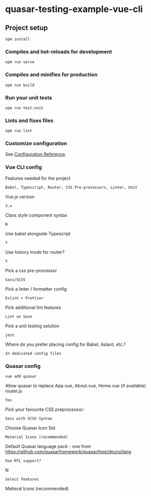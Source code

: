# quasar-testing-example-vue-cli

## Project setup
```
npm install
```

### Compiles and hot-reloads for development
```
npm run serve
```

### Compiles and minifies for production
```
npm run build
```

### Run your unit tests
```
npm run test:unit
```

### Lints and fixes files
```
npm run lint
```

### Customize configuration
See [Configuration Reference](https://cli.vuejs.org/config/).

### Vue CLI config

Features needed for the project
```
Babel, Typescript, Router, CSS Pre-processors, Linter, Unit
```
Vue.js version
```
3.x
```
Class style component syntax
```
N
```
Use babel alongside Typescript
```
Y
```
Use history mode for router?
```
Y
```
Pick a css pre-processor
```
Sass/SCSS
```
Pick a linter / formatter config
```
Eslint + Prettier
```
Pick additional lint features
```
Lint on Save
```
Pick a unit testing solution
```
jest
```
Where do you prefer placing config for Babel, Aslant, etc.?
```
In dedicated config files
```
### Quasar config
```
vue add quasar
```
Allow quasar to replace App.vue, About.vue, Home.vue (if available) router.js
```
Yes
```
Pick your favourite CSS preprocessor:
```
Sass with SCSS Syntax
```
Choose Quasar Icon Set
```
Material Icons (recommended)
```
Default Quasar language pack - one from https://github.com/quasarframework/quasar/tree/dev/ui/lang
```
Use RTL support?
```
N
```
Select features
```
Matieral Icons (recommended)
```

